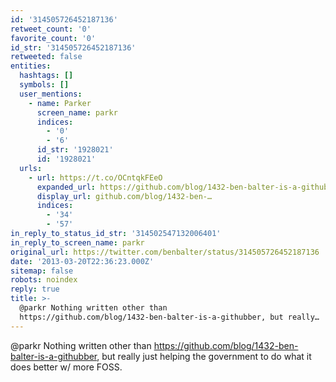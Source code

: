 ```yaml
---
id: '314505726452187136'
retweet_count: '0'
favorite_count: '0'
id_str: '314505726452187136'
retweeted: false
entities:
  hashtags: []
  symbols: []
  user_mentions:
    - name: Parker
      screen_name: parkr
      indices:
        - '0'
        - '6'
      id_str: '1928021'
      id: '1928021'
  urls:
    - url: https://t.co/OCntqkFEeO
      expanded_url: https://github.com/blog/1432-ben-balter-is-a-githubber
      display_url: github.com/blog/1432-ben-…
      indices:
        - '34'
        - '57'
in_reply_to_status_id_str: '314502547132006401'
in_reply_to_screen_name: parkr
original_url: https://twitter.com/benbalter/status/314505726452187136
date: '2013-03-20T22:36:23.000Z'
sitemap: false
robots: noindex
reply: true
title: >-
  @parkr Nothing written other than
  https://github.com/blog/1432-ben-balter-is-a-githubber, but really…
---
```


@parkr Nothing written other than https://github.com/blog/1432-ben-balter-is-a-githubber, but really just helping the government to do what it does better w/ more FOSS.